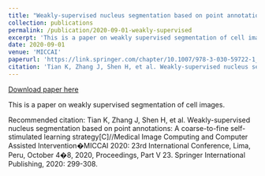 ```yaml
---
title: "Weakly-supervised nucleus segmentation based on point annotations: A coarse-to-fine self-stimulated learning strategy"
collection: publications
permalink: /publication/2020-09-01-weakly-supervised
excerpt: 'This is a paper on weakly supervised segmentation of cell images.'
date: 2020-09-01
venue: 'MICCAI'
paperurl: 'https://link.springer.com/chapter/10.1007/978-3-030-59722-1_29'
citation: 'Tian K, Zhang J, Shen H, et al. Weakly-supervised nucleus segmentation based on point annotations: A coarse-to-fine self-stimulated learning strategy[C]//Medical Image Computing and Computer Assisted Intervention�MICCAI 2020: 23rd International Conference, Lima, Peru, October 4�8, 2020, Proceedings, Part V 23. Springer International Publishing, 2020: 299-308.'
---
```


<a href='https://link.springer.com/chapter/10.1007/978-3-030-59722-1_29'>Download paper here</a>

This is a paper on weakly supervised segmentation of cell images.

Recommended citation: Tian K, Zhang J, Shen H, et al. Weakly-supervised nucleus segmentation based on point annotations: A coarse-to-fine self-stimulated learning strategy[C]//Medical Image Computing and Computer Assisted Intervention�MICCAI 2020: 23rd International Conference, Lima, Peru, October 4�8, 2020, Proceedings, Part V 23. Springer International Publishing, 2020: 299-308.
